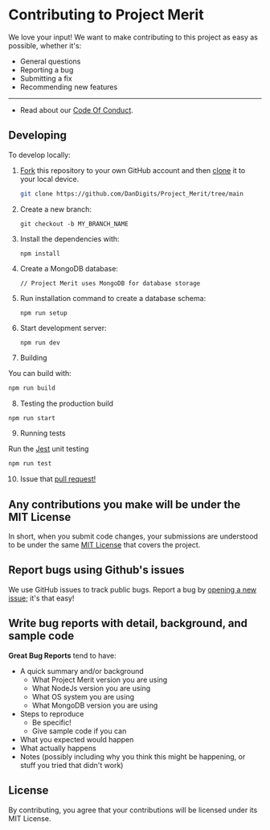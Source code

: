# Contributing to Project Merit

We love your input! We want to make contributing to this project as easy as possible, whether it's:

- General questions
- Reporting a bug
- Submitting a fix
- Recommending new features

---

- Read about our [Code Of Conduct](https://github.com/evershopcommerce/evershop/blob/main/CODE_OF_CONDUCT.md).

## Developing

To develop locally:

1. [Fork](https://help.github.com/articles/fork-a-repo/) this repository to your
   own GitHub account and then
   [clone](https://help.github.com/articles/cloning-a-repository/) it to your local device.

   ```sh
   git clone https://github.com/DanDigits/Project_Merit/tree/main
   ```

2. Create a new branch:
   ```
   git checkout -b MY_BRANCH_NAME
   ```
3. Install the dependencies with:
   ```
   npm install
   ```
4. Create a MongoDB database:
   ```
   // Project Merit uses MongoDB for database storage
   ```
5. Run installation command to create a database schema:
   ```
   npm run setup
   ```
6. Start development server:
   ```
   npm run dev
   ```
7. Building

You can build with:

```bash
npm run build
```

8. Testing the production build

```bash
npm run start
```

9. Running tests

Run the [Jest](https://jestjs.io/) unit testing

```sh
npm run test
```

10. Issue that [pull request!](https://github.com/github/docs/blob/main/CONTRIBUTING.md)

## Any contributions you make will be under the MIT License

In short, when you submit code changes, your submissions are understood to be under the same [MIT License](https://github.com/DanDigits/Project_Merit/blob/f88421459e0c64bb7acfab2ec7cf9868f19280ee/READMEObjects/MIT-License.txt) that covers the project.

## Report bugs using Github's issues

We use GitHub issues to track public bugs. Report a bug by [opening a new issue](https://github.com/DanDigits/Project_Merit/issues); it's that easy!

## Write bug reports with detail, background, and sample code

**Great Bug Reports** tend to have:

- A quick summary and/or background
  - What Project Merit version you are using
  - What NodeJs version you are using
  - What OS system you are using
  - What MongoDB version you are using
- Steps to reproduce
  - Be specific!
  - Give sample code if you can
- What you expected would happen
- What actually happens
- Notes (possibly including why you think this might be happening, or stuff you tried that didn't work)

## License

By contributing, you agree that your contributions will be licensed under its MIT License.
